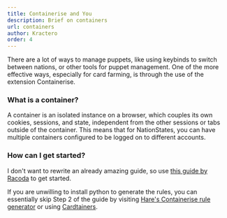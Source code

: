 ```yaml
---
title: Containerise and You
description: Brief on containers
url: containers
author: Kractero
order: 4
---
```

There are a lot of ways to manage puppets, like using keybinds to switch between nations, or other tools for puppet management. One of the more effective ways, especially for card farming, is through the use of the extension Containerise.

### What is a container?
A container is an isolated instance on a browser, which couples its own cookies, sessions, and state, independent from the other sessions or tabs outside of the container. This means that for NationStates, you can have multiple containers configured to be logged on to different accounts.

### How can I get started?
I don't want to rewrite an already amazing guide, so use <a href="https://www.nationstates.net/page=dispatch/id=1383002" rel="noopener noreferrer" target="_blank">this guide by Racoda</a> to get started.

If you are unwilling to install python to generate the rules, you can essentially skip Step 2 of the guide by visiting <a href="https://hare.vercel.app/tools/containerise/" rel="noopener noreferrer" target="_blank">Hare's Containerise rule generator</a> or using <a href="/guides/cardtainers" target="_blank" rel="noreferrer noopener">Cardtainers</a>.